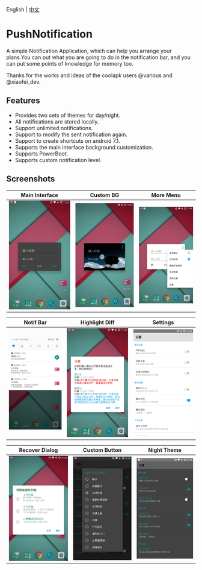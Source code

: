 English | [中文](/README-cn.md)
# PushNotification

A simple Notification Application, which can help you arrange your plans.You can put what you are going to do in the notification bar, and you can put some points of knowledge for memory too.

Thanks for the works and ideas of the coolapk users @various and @xiaofei_dev.

## Features
* Provides two sets of themes for day/night.
* All notifications are stored locally.
* Support unlimited notifications.
* Support to modify the sent notification again.
* Support to create shortcuts on android 7.1.
* Supports the main interface background customization.
* Supports PowerBoot.
* Supports custom notification level.

## Screenshots
| Main Interface | Custom BG | More Menu |
|:-:|:-:|:-:|
| ![MainActivity](https://github.com/LeeVicent/PushNotification/blob/master/screenshots/Screenshot_20180131-173316.jpg)| ![custom bg](https://github.com/LeeVicent/PushNotification/blob/master/screenshots/Screenshot_20180131-165331.jpg)| ![more menu](https://github.com/LeeVicent/PushNotification/blob/master/screenshots/Screenshot_20180131-172932.jpg)

| Notif Bar | Highlight Diff | Settings |
|:-:|:-:|:-:|
| ![Notif bar](https://github.com/LeeVicent/PushNotification/blob/master/screenshots/Screenshot_20180131-171812.jpg)| ![Highlight diff](https://github.com/LeeVicent/PushNotification/blob/master/screenshots/Screenshot_20180131-171044.jpg)| ![Settings](https://github.com/LeeVicent/PushNotification/blob/master/screenshots/Screenshot_20180131-160254.jpg)

| Recover Dialog | Custom Button | Night Theme |
|:-:|:-:|:-:|
| ![Recover dialog](https://github.com/LeeVicent/PushNotification/blob/master/screenshots/Screenshot_20180131-172627.jpg)| ![Custom button](https://github.com/LeeVicent/PushNotification/blob/master/screenshots/Screenshot_20180131-221602.jpg)| ![Night theme](https://github.com/LeeVicent/PushNotification/blob/master/screenshots/Screenshot_20180131-221802.jpg)

